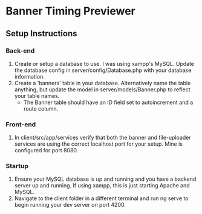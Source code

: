 # Banner Timing Previewer

## Setup Instructions
### Back-end
1. Create or setup a database to use.  I was using xampp's MySQL.  Update the database config in server/config/Database.php with your database information.
2. Create a 'banners' table in your database.  Alternatively name the table anything, but update the model in server/models/Banner.php to reflect your table names.
    * The Banner table should have an ID field set to autoincrement and a route column.

### Front-end
1. In client/src/app/services verify that both the banner and file-uploader services are using the correct localhost port for your setup.  Mine is configured for port 8080.

### Startup
1. Ensure your MySQL database is up and running and you have a backend server up and running.  If using xampp, this is just starting Apache and MySQL.
2. Navigate to the client folder in a different terminal and run ng serve to begin running your dev server on port 4200.